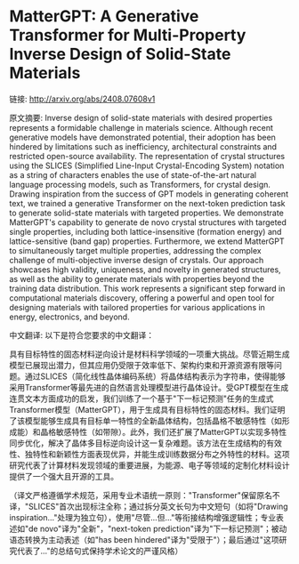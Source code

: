 # MatterGPT: A Generative Transformer for Multi-Property Inverse Design of Solid-State Materials

链接: http://arxiv.org/abs/2408.07608v1

原文摘要:
Inverse design of solid-state materials with desired properties represents a
formidable challenge in materials science. Although recent generative models
have demonstrated potential, their adoption has been hindered by limitations
such as inefficiency, architectural constraints and restricted open-source
availability. The representation of crystal structures using the SLICES
(Simplified Line-Input Crystal-Encoding System) notation as a string of
characters enables the use of state-of-the-art natural language processing
models, such as Transformers, for crystal design. Drawing inspiration from the
success of GPT models in generating coherent text, we trained a generative
Transformer on the next-token prediction task to generate solid-state materials
with targeted properties. We demonstrate MatterGPT's capability to generate de
novo crystal structures with targeted single properties, including both
lattice-insensitive (formation energy) and lattice-sensitive (band gap)
properties. Furthermore, we extend MatterGPT to simultaneously target multiple
properties, addressing the complex challenge of multi-objective inverse design
of crystals. Our approach showcases high validity, uniqueness, and novelty in
generated structures, as well as the ability to generate materials with
properties beyond the training data distribution. This work represents a
significant step forward in computational materials discovery, offering a
powerful and open tool for designing materials with tailored properties for
various applications in energy, electronics, and beyond.

中文翻译:
以下是符合您要求的中文翻译：

具有目标特性的固态材料逆向设计是材料科学领域的一项重大挑战。尽管近期生成模型已展现出潜力，但其应用仍受限于效率低下、架构约束和开源资源有限等问题。通过SLICES（简化线性晶体编码系统）将晶体结构表示为字符串，使得能够采用Transformer等最先进的自然语言处理模型进行晶体设计。受GPT模型在生成连贯文本方面成功的启发，我们训练了一个基于"下一标记预测"任务的生成式Transformer模型（MatterGPT），用于生成具有目标特性的固态材料。我们证明了该模型能够生成具有目标单一特性的全新晶体结构，包括晶格不敏感特性（如形成能）和晶格敏感特性（如带隙）。此外，我们还扩展了MatterGPT以实现多特性同步优化，解决了晶体多目标逆向设计这一复杂难题。该方法在生成结构的有效性、独特性和新颖性方面表现优异，并能生成训练数据分布之外特性的材料。这项研究代表了计算材料发现领域的重要进展，为能源、电子等领域的定制化材料设计提供了一个强大且开源的工具。

（译文严格遵循学术规范，采用专业术语统一原则："Transformer"保留原名不译，"SLICES"首次出现标注全称；通过拆分英文长句为中文短句（如将"Drawing inspiration..."处理为独立句），使用"尽管...但..."等衔接结构增强逻辑性；专业表述如"de novo"译为"全新"，"next-token prediction"译为"下一标记预测"；被动语态转换为主动表述（如"has been hindered"译为"受限于"）；最后通过"这项研究代表了..."的总结句式保持学术论文的严谨风格）
